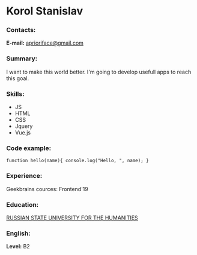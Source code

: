 # Korol Stanislav
### Contacts:
**E-mail:** aprioriface@gmail.com
### Summary:
I want to make this world better. I'm going to develop usefull apps to reach this goal.
### Skills:
* JS
* HTML
* CSS
* Jquery
* Vue.js
### Code example:
`function hello(name){
    console.log("Hello, ", name);
}`
### Experience:
Geekbrains cources: Frontend'19
### Education:
[RUSSIAN STATE UNIVERSITY FOR THE HUMANITIES](https://www.rsuh.ru/en/)
### English:
**Level:** B2